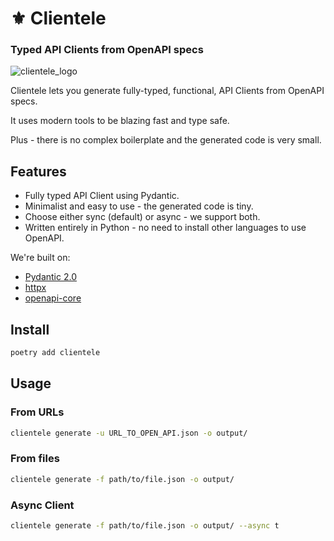 #  ⚜️ Clientele

### Typed API Clients from OpenAPI specs

![clientele_logo](https://github.com/beckett-software/clientele/blob/main/docs/clientele.jpeg?raw=true)

Clientele lets you generate fully-typed, functional, API Clients from OpenAPI specs.

It uses modern tools to be blazing fast and type safe. 

Plus - there is no complex boilerplate and the generated code is very small.

## Features

* Fully typed API Client using Pydantic.
* Minimalist and easy to use - the generated code is tiny.
* Choose either sync (default) or async - we support both.
* Written entirely in Python - no need to install other languages to use OpenAPI.

We're built on:

* [Pydantic 2.0](https://docs.pydantic.dev/latest/)
* [httpx](https://www.python-httpx.org/)
* [openapi-core](https://openapi-core.readthedocs.io/en/latest/)

## Install

```sh
poetry add clientele
```

## Usage

### From URLs

```sh
clientele generate -u URL_TO_OPEN_API.json -o output/
```

### From files

```sh
clientele generate -f path/to/file.json -o output/
```

### Async Client

```sh
clientele generate -f path/to/file.json -o output/ --async t
```